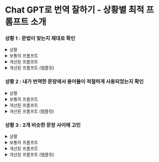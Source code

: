 # Chat GPT로 번역 잘하기 - 상황별 최적 프롬프트 소개

###  상황 1 : 문법이 맞는지 제대로 확인

<details>
<summary>상황</summary>

    내가 번역한 문장이 문법적으로 정확한지 확인하고, 만약 틀렸으면 고치고 싶은 상황
- 원문 : 그녀는 오랜 시간 음악을 공부했습니다.
- 내가 번역한 문장 : She long time studied music.  
</details>
<details>
<summary>보통의 프롬프트</summary>

- 이 문장 문법 어때?
- 'She long time studied music.'
</details>
<details>
<summary>개선된 프롬프트</summary>

- 나는 번역이 문법적으로 정확할 뿐만 아니라, 영어권 청자들에게도 자연스럽게 잘 와닿게 하고 싶음
- 번역문의 문법을 검사하고 문법이 틀렸다면 왜 틀렸는지, 다음엔 안틀릴 수 있도록 이유를 설명해줘. 최대한 쉽게 설명해줘
- 그리고 더 자연스럽거나 매력적으로 들릴 수 있는 다른 표현을 3개 제안해줘
- 번역문은아래와 같아
- 'She long time studied music.'
- 특히 원문의 느낌을 유지하면서 영어로 자연스럽게 들릴 수 있도록 하는 것이 중요해 . 원문은 '그녀는 오랜 시간 음악을 공부했습니다.'"여기서 정말 오랜시간 고생하면서 공부한 느낌도 강조하고 싶어 
</details>
<details>
<summary>개선된 프롬프트 (템플릿)</summary>

- 나는 번역이 문법적으로 정확할 뿐만 아니라, 영어권 청자들에게도 자연스럽게 잘 와닿게 하고 싶음.
- 번역문의 문법을 검사하고 문법이 틀렸다면 왜 틀렸는지, 다음엔 안틀릴 수 있도록 이유를 설명해줘. 최대한 쉽게 설명해줘
- 그리고 더 자연스럽거나 매력적으로 들릴 수 있는 다른 표현을 3개 제안해줘
- 번역문은아래와 같아
    - **[번역문장 삽입]**
- 특히 원문의 느낌을 유지하면서 영어로 자연스럽게 들릴 수 있도록 하는 것이 중요해 . 원문은 **[원문 삽입]**
- **[원문에서 살리고 싶은 느낌]** 도 강조하고 싶어
</details>

### 상황 2 : 내가 번역한 문장에서 용어들이 적절하게 사용되었는지 확인
<details>
<summary>상황</summary>

    문법뿐만 아니라 전반적으로 내가 번역한 문장이 괜찮은지, 용어들이 잘 번역된건지 확인

- 원문 : 행정안전부은 2024년 사용자 중심의 공공 웹·앱 사용자 인터페이스(UI)와 사용자 경험(UX) 혁신을 위해 12억원 규모의 예산을 투입하여 본격 개선한다.
- 번역한 문장 : The Ministry of Public Administration and Security will invest 1.2 billion won in budget to innovate user-based public web and app user interface (UI) and user experience (UX) in 2024 to improve it.

</details>
<details>
<summary>보통의 프롬프트</summary>

- 원문 : 행정안전부은 2024년 사용자 중심의 공공 웹·앱 사용자 인터페이스(UI)와 사용자 경험(UX) 혁신을 위해 12억원 규모의 예산을 투입하여 본격 개선한다.
- 번역 : The Ministry of Public Administration and Security will invest 1.2 billion won in budget to innovate user-based public web and app user interface (UI) and user experience (UX) in 2024 to improve it
- 내 번역 어때
</details>
<details>
<summary>개선된 프롬프트</summary>

원문 : 행정안전부은 2024년 사용자 중심의 공공 웹·앱 사용자 인터페이스(UI)와 사용자 경험(UX) 혁신을 위해 12억원 규모의 예산을 투입하여 본격 개선한다.

번역 : The Ministry of Public Administration and Security will invest 1.2 billion won in budget to innovate user-centered public web and app user interface (UI) and user experience (UX) in 2024 to improve it in earnest.

- 내가 번역한 영어 문장 어때? 이상하면 이유를 알려줘
- 특히 사용자 경험 혁신, 사용자 중심, 공공 웹앱 같은 전문 용어들의 번역이 제대로 된게 맞는지 꼭 확인해주고 이유를 알려줘
- 번역을 개선할 수 있으면, 영어적으로 자연스럽게 표현해줘
- 이 글은 정부의 보도자료이기 떄문에 문장이 간결하고 정확하고 분명해야 해
- 개선된 번역문은 3가지 옵션을 주고, 왜 그렇게 번역했는지 이유도 설명해줘
- 그리고 그 중에서 가장 좋은 옵션을 선정해줘
</details>
<details>
<summary>개선된 프롬프트 (템플릿)</summary>

원문 : **[원문 삽입]**

번역한 문장 : **[번역문 삽입]**
- 번역 잘 된거 맞아? 체크해줘
- 특히 [**원문 전문용어 예시 나열]** 같은 전문 용어들의 번역이 제대로 된게 맞는지 꼭 확인해주고 이유를 알려줘
- 번역을 개선할 수 있으면, 영어적으로 자연스럽게 표현해줘
- 이 글은 **[원문 성격]** 이기 때문에 문장이 간결하고 정확하고 분명해야 해
- 개선된 번역문은 3가지 옵션을 주고, 왜 그렇게 번역했는지 이유도 설명해줘
- 그리고 그 중에서 가장 좋은 옵션을 선정해줘
</details>

### 상황 3 :  2개 비슷한 문장 사이에 고민

<details>
<summary>상황</summary>

    2개의 비슷한 번역문장이 있는데 어떤게 더 좋은지 고민을 하는 경우

- 원문 : 해당 장치는 인터넷에 쉽게 접근할 수 있도록 한다.
- 번역 1 : The device enables easy access to the internet.
- 번역 2 : The device facilitates easy access to the internet.  
</details>
<details>
<summary>보통의 프롬프트</summary>

- "이 두 문장 중 어떤게 낫니? '
- A: The device enables easy access to the internet. 
- B: The device facilitates easy access to the internet.'"
</details>
<details>
<summary>개선된 프롬프트</summary>
번역 1) The device enables easy access to the internet

번역 2) The device facilitates easy access to the internet.

- 두 번역 문장 중 어떤게 낫니?
- 원문 : 해당 장치는 인터넷에 쉽게 접근할 수 있도록 한다.
- 원문은 기술적 제품을 설명하는 글이다
- 특히 enable와 facilitate의 미묘한 차이를 구체적으로 설명해주고, 어떤 상황에서는 어떤 단어를 쓰는게 더 맞는지 추천해줘
- 두 번역문장 말고도 대안이 있으면 알려주고 이유를 설명해줘
</details>
<details>
<summary>개선된 프롬프트 (템플릿)</summary>

번역 1 : **[번역문 1 삽입]**

번역 2 : **[번역문 2 삽입]**

두 번역 문장 중 어떤게 낫니?
- 원문 : **[원문 삽입]**
- 원문은 **[원문 성격]** 글이다
- 특히 **[단어 차이]** 미묘한 차이를 구체적으로 설명해주고, 어떤 상황에서는 어떤 단어를 쓰는게 더 맞는지 추천해줘
- 두 번역문장 말고도 대안이 있으면 알려주고 이유를 설명해줘
</details>
